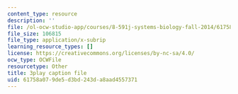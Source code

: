 ```yaml
---
content_type: resource
description: ''
file: /ol-ocw-studio-app/courses/8-591j-systems-biology-fall-2014/61758a079de5d3bd243da8aad4557371_6PxncdxIXNE.srt
file_size: 106815
file_type: application/x-subrip
learning_resource_types: []
license: https://creativecommons.org/licenses/by-nc-sa/4.0/
ocw_type: OCWFile
resourcetype: Other
title: 3play caption file
uid: 61758a07-9de5-d3bd-243d-a8aad4557371
---
```

